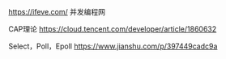 

https://ifeve.com/  并发编程网

 CAP理论 https://cloud.tencent.com/developer/article/1860632

Select，Poll，Epoll https://www.jianshu.com/p/397449cadc9a




